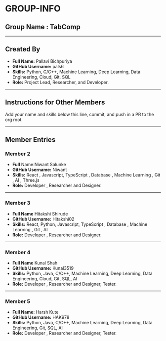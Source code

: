 # GROUP-INFO

## Group Name : **TabComp**

---

## Created By 
- **Full Name:** Pallavi Bichpuriya  
- **GitHub Username:** pals6
- **Skills:** Python, C/C++, Machine Learning, Deep Learning, Data Engineering, Cloud, Git, SQL  
- **Role:** Project Lead, Researcher, and Developer.
  
---

## Instructions for Other Members  
Add your name and skills below this line, commit, and push in a PR to the org root.

---

## Member Entries  

### Member 2  
- **Full** Name:Niwant Salunke
- **GitHub Username:** Niwant 
- **Skills:** React , Javascript, TypeScript , Database , Machine Learning , Git , AI , Three.js
- **Role:** Developer , Researcher and Designer.

---

### Member 3  
- **Full Name** Hitakshi Shirude
- **GitHub Username:** Hitakshi02
- **Skills:** React, Python, Javascript, TypeScript , Database , Machine Learning , Git , AI 
- **Role:** Developer , Researcher and Designer.
  
---

### Member 4
- **Full Name** Kunal Shah
- **GitHub Username:** Kunal3519
- **Skills:** Python, Java, C/C++, Machine Learning, Deep Learning, Data Engineering, Cloud, Git, SQL, AI 
- **Role:** Developer , Researcher and Designer, Tester.

---

### Member 5
- **Full Name:** Harsh Kute
- **GitHub Username:** HAK978
- **Skills:** Python, Java, C/C++, Machine Learning, Deep Learning, Data Engineering, Git, SQL, AI 
- **Role:** Developer , Researcher and Designer, Tester.

